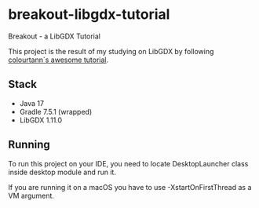 # breakout-libgdx-tutorial
Breakout - a LibGDX Tutorial

This project is the result of my studying on LibGDX by following [colourtann`s awesome tutorial](https://.github.io/HelloLibgdx/index.html).

## Stack
- Java 17
- Gradle 7.5.1 (wrapped)
- LibGDX 1.11.0

## Running

To run this project on your IDE, you need to locate DesktopLauncher class inside desktop module and run it.

If you are running it on a macOS you have to use -XstartOnFirstThread as a VM argument.
